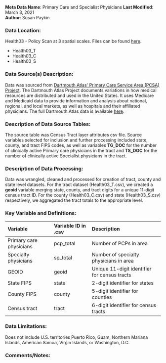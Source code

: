 **Meta Data Name**: Primary Care and Specialist Physicians
**Last Modified**: March 3, 2021  
**Author**: Susan Paykin  

### Data Location: 
Health03 - Policy Scan at 3 spatial scales. Files can be found [here](https://github.com/GeoDaCenter/opioid-policy-scan/tree/master/Policy_Scan/data_final).
* Health03_T  
* Health03_C
* Health03_S

### Data Source(s) Description:  

Data was sourced from [Dartmouth Atlas' Primary Care Service Area (PCSA) Project](https://data.nber.org/data/dartmouth-atlas-primary-care-service-area-pcsa.html). The Dartmouth Atlas Project documents  variations in how medical resources are distributed and used in the United States. It uses Medicare and Medicaid data to provide information and analysis about national, regional, and local markets, as well as hospitals and their affiliated physicians. The full Dartmouth Atlas data is available [here](https://atlasdata.dartmouth.edu/downloads). 

### Description of Data Source Tables: 
The source table was Census Tract layer attributes csv file. Source variables selected for inclusion and further processing included state, county, and tract FIPS codes, as well as variables **TG_DOC** for the number of clinically active Primary care physicians in the tract and **TS_DOC** for the number of clinically active Specialist physicians in the tract. 

### Description of Data Processing: 
Data was wrangled, cleaned and processed for creation of tract, county and state level datasets. For the tract dataset (Health03_T.csv), we created a **geoid** variable merging state, county, and tract digits for a unique 11-digit census tract ID. For the county (Health03_C.csv) and state (Health03_S.csv) respectively, we aggregated the tract totals to the appropriate level. 

### Key Variable and Definitions:
| Variable | Variable ID in .csv | Description |
|:---------|:--------------------|:------------|
| Primary care physicians | pcp_total | Number of PCPs in area |
| Specialty physicians | sp_total | Number of specialty physicians in area |
| GEOID | geoid | Unique 11-digit identifier for census tracts |
| State FIPS | state | 2-digit identifier for states |
| County FIPS | county | 5-digit identifier for counties |
| Census tract | tract | 6-digit identifier for census tracts |

### Data Limitations:
Does not include U.S. territories Puerto Rico, Guam, Northern Mariana Islands, American Samoa, Virgin Islands, or Washington, D.C. 

### Comments/Notes:
